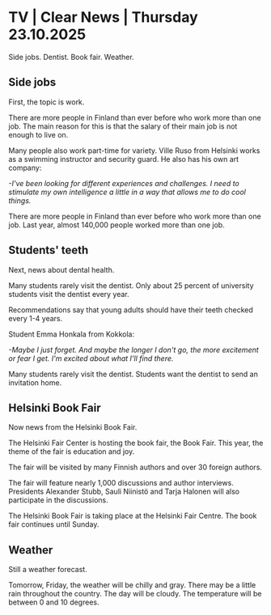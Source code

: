 # TV | Clear News | Thursday 23.10.2025

Side jobs. Dentist. Book fair. Weather.

## Side jobs

First, the topic is work.

There are more people in Finland than ever before who work more than one job. The main reason for this is that the salary of their main job is not enough to live on.

Many people also work part-time for variety. Ville Ruso from Helsinki works as a swimming instructor and security guard. He also has his own art company:

*-I've been looking for different experiences and challenges. I need to stimulate my own intelligence a little in a way that allows me to do cool things.*

There are more people in Finland than ever before who work more than one job. Last year, almost 140,000 people worked more than one job.

## Students' teeth

Next, news about dental health.

Many students rarely visit the dentist. Only about 25 percent of university students visit the dentist every year.

Recommendations say that young adults should have their teeth checked every 1-4 years.

Student Emma Honkala from Kokkola:

*-Maybe I just forget. And maybe the longer I don't go, the more excitement or fear I get. I'm excited about what I'll find there.*

Many students rarely visit the dentist. Students want the dentist to send an invitation home.

## Helsinki Book Fair

Now news from the Helsinki Book Fair.

The Helsinki Fair Center is hosting the book fair, the Book Fair. This year, the theme of the fair is education and joy.

The fair will be visited by many Finnish authors and over 30 foreign authors.

The fair will feature nearly 1,000 discussions and author interviews. Presidents Alexander Stubb, Sauli Niinistö and Tarja Halonen will also participate in the discussions.

The Helsinki Book Fair is taking place at the Helsinki Fair Centre. The book fair continues until Sunday.

## Weather

Still a weather forecast.

Tomorrow, Friday, the weather will be chilly and gray. There may be a little rain throughout the country. The day will be cloudy. The temperature will be between 0 and 10 degrees.
